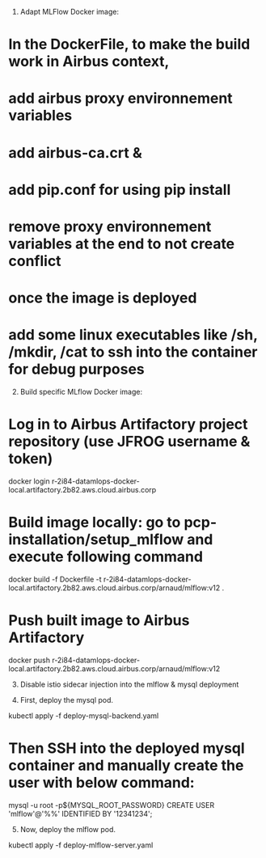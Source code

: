 1) Adapt MLFlow Docker image:
# In the DockerFile, to make the build work in Airbus context,
# add airbus proxy environnement variables
# add airbus-ca.crt &
# add pip.conf for using pip install
# remove proxy environnement variables at the end to not create conflict
# once the image is deployed
# add some linux executables like /sh, /mkdir, /cat to ssh into the container for debug purposes
 


2) Build specific MLflow Docker image:
# Log in to Airbus Artifactory project repository (use JFROG username & token)
docker login r-2i84-datamlops-docker-local.artifactory.2b82.aws.cloud.airbus.corp

# Build image locally: go to pcp-installation/setup_mlflow and execute following command
docker build -f Dockerfile -t r-2i84-datamlops-docker-local.artifactory.2b82.aws.cloud.airbus.corp/arnaud/mlflow:v12 .

# Push built image to Airbus Artifactory
docker push r-2i84-datamlops-docker-local.artifactory.2b82.aws.cloud.airbus.corp/arnaud/mlflow:v12

3) Disable istio sidecar injection into the mlflow & mysql deployment

4) First, deploy the mysql pod.

kubectl apply -f deploy-mysql-backend.yaml

# Then SSH into the deployed mysql container and manually create the user with below command:

mysql -u root -p${MYSQL_ROOT_PASSWORD}
CREATE USER 'mlflow'@'%%' IDENTIFIED BY '12341234';

5) Now, deploy the mlflow pod.

kubectl apply -f deploy-mlflow-server.yaml

